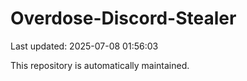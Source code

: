# Overdose-Discord-Stealer

Last updated: 2025-07-08 01:56:03

This repository is automatically maintained.
